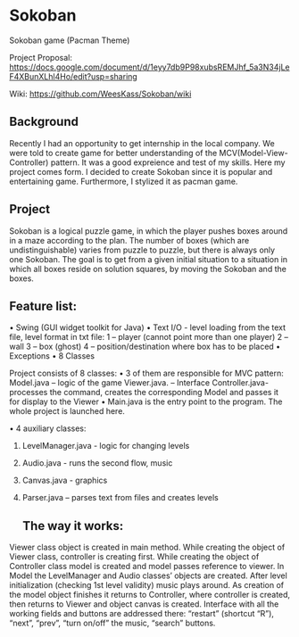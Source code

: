 # Sokoban
Sokoban game (Pacman Theme)

Project Proposal: https://docs.google.com/document/d/1eyy7db9P98xubsREMJhf_5a3N34jLeF4XBunXLhl4Ho/edit?usp=sharing

Wiki: https://github.com/WeesKass/Sokoban/wiki

## Background
Recently I had an opportunity to get internship in the local company. 
We were told to create game for better understanding of the MCV(Model-View-Controller) pattern. 
It was a good expreience and test of my skills. 
Here my project comes form. I decided to create Sokoban since it is popular and entertaining game. 
Furthermore, I stylized it as pacman game.
  
## Project
Sokoban is a logical puzzle game, in which the player pushes boxes around in a maze according to the plan. 
The number of boxes (which are undistinguishable) varies from puzzle to puzzle, but there is always only one Sokoban. 
The goal is to get from a given initial situation to a situation in which all boxes reside on solution squares, by moving the Sokoban and the boxes.


## Feature list:
•	Swing (GUI widget toolkit for Java)
•	Text I/O - level loading from the text file, level format in txt file: 
1 – player (cannot point more than one player)
2 – wall
3 – box (ghost)
4 – position/destination where box has to be placed
•	Exceptions
•	8 Classes 


Project consists of 8 classes:
•	3 of them are responsible for MVC pattern:  
 Model.java – logic of the game
 Viewer.java. – Interface
 Controller.java-  processes the command, creates the corresponding Model and passes it for display to the Viewer
•	Main.java is the entry point to the program. The whole project is launched here.


•	4 auxiliary classes: 
1) LevelManager.java - logic for changing levels
2) Audio.java -  runs the second flow, music 
3) Canvas.java - graphics 
4) Parser.java – parses text from files and creates levels

  
	## The way it works:
Viewer class object is created in main method. While creating the object of Viewer class, controller is creating first. 
While creating the object of Controller class model is created and model passes reference to viewer. In Model the LevelManager and Audio classes’ objects are created. 
After level initialization (checking 1st level validity) music plays around. 
As creation of the model object finishes it returns to Controller, where controller is created, then returns to Viewer and object canvas is created.
Interface with all the working fields and buttons are addressed there: “restart” (shortcut “R”), “next”, “prev”, “turn on/off” the music, “search” buttons.
